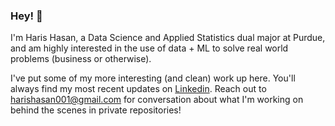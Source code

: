 ### Hey! 👋

I'm Haris Hasan, a Data Science and Applied Statistics dual major at Purdue, and am highly interested in the use of data + ML to solve real world problems (business or otherwise).

I've put some of my more interesting (and clean) work up here. You'll always find my most recent updates on [Linkedin](https://www.linkedin.com/in/harishasan001/). Reach out to harishasan001@gmail.com for conversation about what I'm working on behind the scenes in private repositories!

<!--
**harishasan001/harishasan001** is a ✨ _special_ ✨ repository because its `README.md` (this file) appears on your GitHub profile.

Here are some ideas to get you started:

- 🔭 I’m currently working on ...
- 🌱 I’m currently learning ...
- 👯 I’m looking to collaborate on ...
- 🤔 I’m looking for help with ...
- 💬 Ask me about ...
- 📫 How to reach me: ...
- 😄 Pronouns: ...
- ⚡ Fun fact: ...
-->
